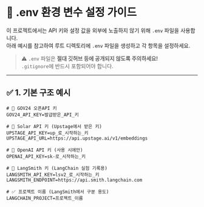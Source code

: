 # 🔧 .env 환경 변수 설정 가이드

이 프로젝트에서는 API 키와 설정 값을 외부에 노출하지 않기 위해 `.env` 파일을 사용합니다.  
아래 예시를 참고하여 루트 디렉토리에 `.env` 파일을 생성하고 각 항목을 설정하세요.

> ⚠️ `.env` 파일은 **절대 깃허브 등에 공개되지 않도록 주의하세요!**  
> `.gitignore`에 반드시 포함되어야 합니다.

---

## ✅ 1. 기본 구조 예시

```env
# 🔐 GOV24 오픈API 키
GOV24_API_KEY=발급받은_API_키

# 🔐 Solar API 키 (Upstage에서 받은 키)
UPSTAGE_API_KEY=up_로_시작하는_키
UPSTAGE_API_URL=https://api.upstage.ai/v1/embeddings

# 🔐 OpenAI API 키 (사용 시에만)
OPENAI_API_KEY=sk-로_시작하는_키

# 🔐 LangSmith 키 (LangChain 실험 기록용)
LANGSMITH_API_KEY=lsv2_로_시작하는_키
LANGSMITH_ENDPOINT=https://api.smith.langchain.com

# ✅ 프로젝트 이름 (LangSmith에서 구분 용도)
LANGCHAIN_PROJECT=프로젝트_이름
